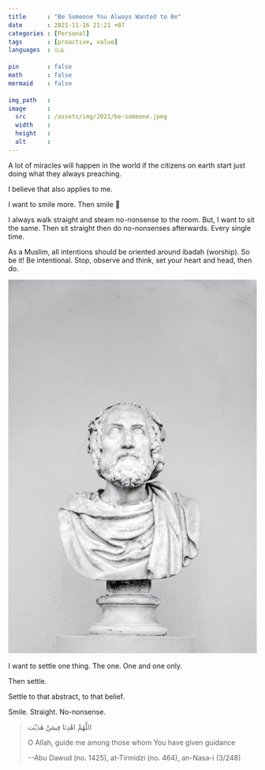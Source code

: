 ```yaml
---
title      : "Be Someone You Always Wanted to Be"
date       : 2021-11-16 21:21 +07
categories : [Personal]
tags       : [proactive, value]
languages  : 🇬🇧

pin        : false
math       : false
mermaid    : false

img_path   : 
image      :
  src      : /assets/img/2021/be-someone.jpeg
  width    : 
  height   : 
  alt      : 
---
```


A lot of miracles will happen in the world if the citizens on earth start just doing what they always preaching.

I believe that also applies to me.

I want to smile more. Then smile 🙂

I always walk straight and steam no-nonsense to the room. But, I want to sit the same. Then sit straight then do no-nonsenses afterwards. Every single time.

As a Muslim, all intentions should be oriented around ibadah (worship). So be it! Be intentional. Stop, observe and think, set your heart and head, then do.

![philosopher](/assets/img/2021/be-someone.jpeg)

I want to settle one thing. The one. One and one only.

Then settle.

Settle to that abstract, to that belief.

Smile. Straight. No-nonsense.

> اللَّهُمَّ اهْدِنَا فِيمَنْ هَدَيْت
> 
> O Allah, guide me among those whom You have given guidance
> 
> --Abu Dawud (no. 1425), at-Tirmidzi (no. 464), an-Nasa-i (3/248)